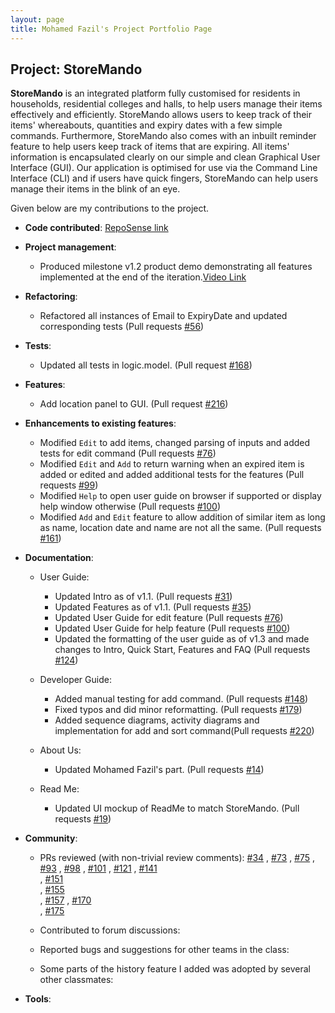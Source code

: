 ```yaml
---
layout: page
title: Mohamed Fazil's Project Portfolio Page
---
```


## Project: StoreMando

**StoreMando** is an integrated platform fully customised for residents in households, residential colleges and halls,
to help users manage their items effectively and efficiently. StoreMando allows users to keep track of their items'
whereabouts, quantities and expiry dates with a few simple commands. Furthermore, StoreMando also comes with an inbuilt
reminder feature to help users keep track of items that are expiring. All items' information is encapsulated clearly on
our simple and clean Graphical User Interface (GUI). Our application is optimised for use via the Command Line
Interface (CLI) and if users have quick fingers, StoreMando can help users manage their items in the blink of an eye.

Given below are my contributions to the project.

* **Code
  contributed**: [RepoSense link](https://nus-cs2103-ay2021s2.github.io/tp-dashboard/?search=&sort=groupTitle&sortWithin=title&since=2021-02-19&timeframe=commit&mergegroup=&groupSelect=groupByRepos&breakdown=false&tabOpen=true&tabType=authorship&zFR=false&tabAuthor=Md-Fazil&tabRepo=AY2021S2-CS2103T-W10-2%2Ftp%5Bmaster%5D&authorshipIsMergeGroup=false&authorshipFileTypes=docs~functional-code~test-code&authorshipIsBinaryFileTypeChecked=false)

* **Project management**:
    * Produced milestone v1.2 product demo demonstrating all features implemented at the end of the iteration.[Video Link](https://youtu.be/CYhKT7_DR_k)


* **Refactoring**:
    * Refactored all instances of Email to ExpiryDate and updated corresponding tests (Pull requests [\#56](https://github.com/AY2021S2-CS2103T-W10-2/tp/pull/56))

* **Tests**:
    * Updated all tests in logic.model. (Pull request [\#168](https://github.com/AY2021S2-CS2103T-W10-2/tp/pull/168))

* **Features**: 
    * Add location panel to GUI. (Pull request [\#216](https://github.com/AY2021S2-CS2103T-W10-2/tp/pull/216))  
  
* **Enhancements to existing features**:
    * Modified `Edit` to add items, changed parsing of inputs and added tests for edit command (Pull requests [\#76](https://github.com/AY2021S2-CS2103T-W10-2/tp/pull/76))
    * Modified `Edit` and `Add` to return warning when an expired item is added or edited and added additional tests for the features (Pull requests [\#99](https://github.com/AY2021S2-CS2103T-W10-2/tp/pull/99))
    * Modified `Help` to open user guide on browser if supported or display help window otherwise (Pull requests [\#100](https://github.com/AY2021S2-CS2103T-W10-2/tp/pull/100))
    * Modified `Add` and `Edit` feature to allow addition of similar item as long as name, location date and name are not all the same. (Pull requests [\#161](https://github.com/AY2021S2-CS2103T-W10-2/tp/pull/161))

* **Documentation**:
    * User Guide:
        * Updated Intro as of v1.1. (Pull requests [\#31](https://github.com/AY2021S2-CS2103T-W10-2/tp/pull/31))
        * Updated Features as of v1.1. (Pull requests [\#35](https://github.com/AY2021S2-CS2103T-W10-2/tp/pull/35))
        * Updated User Guide for edit feature (Pull requests [\#76](https://github.com/AY2021S2-CS2103T-W10-2/tp/pull/76))  
        * Updated User Guide for help feature (Pull requests [\#100](https://github.com/AY2021S2-CS2103T-W10-2/tp/pull/100))  
        * Updated the formatting of the user guide as of v1.3 and made changes to Intro, Quick Start, Features and FAQ (Pull requests [\#124](https://github.com/AY2021S2-CS2103T-W10-2/tp/pull/124))

    * Developer Guide:
        * Added manual testing for add command. (Pull requests [\#148](https://github.com/AY2021S2-CS2103T-W10-2/tp/pull/148)) 
        * Fixed typos and did minor reformatting. (Pull requests [\#179](https://github.com/AY2021S2-CS2103T-W10-2/tp/pull/179))
        * Added sequence diagrams, activity diagrams and implementation for add and sort command(Pull requests [\#220](https://github.com/AY2021S2-CS2103T-W10-2/tp/pull/220))

    * About Us:
        * Updated Mohamed Fazil's part. (Pull requests [\#14](https://github.com/AY2021S2-CS2103T-W10-2/tp/pull/14))
    * Read Me:
        * Updated UI mockup of ReadMe to match StoreMando. (Pull
          requests [\#19](https://github.com/AY2021S2-CS2103T-W10-2/tp/pull/19))

* **Community**:
    * PRs reviewed (with non-trivial review comments): 
      [\#34](https://github.com/AY2021S2-CS2103T-W10-2/tp/pull/34)
      , [\#73](https://github.com/AY2021S2-CS2103T-W10-2/tp/pull/73)
      , [\#75](https://github.com/AY2021S2-CS2103T-W10-2/tp/pull/75)
      , [\#93](https://github.com/AY2021S2-CS2103T-W10-2/tp/pull/93)
      , [\#98](https://github.com/AY2021S2-CS2103T-W10-2/tp/pull/98)
      , [\#101](https://github.com/AY2021S2-CS2103T-W10-2/tp/pull/101)
      , [\#121](https://github.com/AY2021S2-CS2103T-W10-2/tp/pull/121)
      , [\#141](https://github.com/AY2021S2-CS2103T-W10-2/tp/pull/141)  
      , [\#151](https://github.com/AY2021S2-CS2103T-W10-2/tp/pull/151)  
      , [\#155](https://github.com/AY2021S2-CS2103T-W10-2/tp/pull/155)  
      , [\#157](https://github.com/AY2021S2-CS2103T-W10-2/tp/pull/157)
      , [\#170](https://github.com/AY2021S2-CS2103T-W10-2/tp/pull/170)  
      , [\#175](https://github.com/AY2021S2-CS2103T-W10-2/tp/pull/175) 
      
    * Contributed to forum discussions:
    * Reported bugs and suggestions for other teams in the class:
    * Some parts of the history feature I added was adopted by several other classmates:

* **Tools**:

